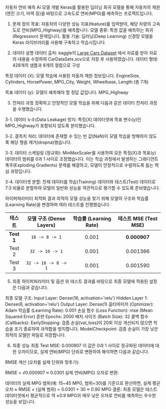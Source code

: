 자동차 연비 예측 AI 모델 개발
Keras를 활용한 딥러닝 회귀 모델을 통해 자동차의 제원(엔진 크기, 마력 등)을 바탕으로 고속도로 연비(MPG)를 예측하는 프로젝트입니다.

1. 문제 정의
목표: 자동차의 다양한 성능 지표(feature)를 입력받아, 해당 차량의 고속도로 연비(MPG_Highway)를 예측합니다.
모델 종류: 특정 값을 예측하는 회귀(Regression) 문제입니다.
활용 기술: 딥러닝(Deep Learning) 신경망 모델을 Keras 라이브러리를 사용해 구축하고 학습시킵니다.

2. 데이터 설명
데이터 출처: 
kaggle의 [Large Cars Dataset](https://www.kaggle.com/datasets/makslypko/large-cars-dataset/data) 에서 자료를 받아 자료의 내용을 수정하여 CarDataSets.scv으로 저장 후 사용하였습니다.
데이터 형태: 428개의 샘플과 8개의 컬럼으로 구성

특징 데이터 (X): 모델 학습에 사용된 자동차 제원 정보입니다.
EngineSize, Cylinders, HorsePower, MPG_City, Weight, Wheelbase, Length (총 7개)

목표 데이터 (y): 모델이 예측해야 할 정답 값입니다.
MPG_Highway

3. 전처리 과정
정확하고 안정적인 모델 학습을 위해 다음과 같은 데이터 전처리 과정을 수행했습니다.

3-1. 데이터 누수(Data Leakage) 방지:
특징(X) 데이터셋에 목표 변수(y)인 MPG_Highway가 포함되지 않도록 분리했습니다.

3-2. 결측치 처리:
데이터에 존재할 수 있는 빈 값(NaN)이 모델 학습을 방해하지 않도록 해당 행을 제거(dropna)했습니다.

3-3. 데이터 스케일링 (정규화):
MinMaxScaler를 사용하여 모든 특징(X)과 목표(y) 데이터의 범위를 0과 1 사이로 조정했습니다.
이는 학습 과정에서 발생하는 그래디언트 폭주(Exploding Gradients) 문제를 해결하고, 모델이 안정적으로 수렴하도록 돕는 핵심 과정입니다.

3-4. 데이터셋 분할:
전체 데이터를 학습(Training) 데이터와 테스트(Test) 데이터로 7:3 비율로 분할하여 모델의 일반화 성능을 객관적으로 평가할 수 있도록 준비했습니다.

하이퍼파라미터 최적화 결과
최적의 모델 성능을 찾기 위해 모델의 구조와 학습률(Learning Rate)을 변경하며 여러 테스트를 진행했습니다.

| 테스트 | 모델 구조 (Dense Layers) | 학습률 (Learning Rate) | 테스트 MSE (Test MSE) |
| :---: | :---: | :---: | :---: |
| **Test 1** | `16 -> 8 -> 1` | 0.001 | **0.000907** |
| Test 2 | `32 -> 16 -> 1` | 0.001 | 0.001366 |
| Test 3 | `32 -> 16 -> 8 -> 1` | 0.001 | 0.001590 |

5. 최종 하이퍼파라미터 및 옵션
위 테스트 결과를 바탕으로 최종 모델에 적용된 설정은 다음과 같습니다.

최종 모델 구조:
Input Layer: Dense(16, activation='relu')
Hidden Layer 1: Dense(8, activation='relu')
Output Layer: Dense(1)
옵티마이저 (Optimizer): Adam
학습률 (Learning Rate): 0.001
손실 함수 (Loss Function): mse (Mean Squared Error)
훈련 Epochs: 2000
배치 사이즈 (Batch Size): 32
콜백 함수 (Callbacks):
EarlyStopping: 검증 손실(val_loss)이 20회 이상 개선되지 않으면 학습을 조기 종료하여 과적합을 방지합니다.
ModelCheckpoint: 검증 손실이 가장 낮은 최적의 모델만 파일로 저장합니다.

6. 최종 성능
최종 Test MSE: 0.000907
이 값은 0과 1 사이로 정규화된 데이터에 대한 오차이므로, 실제 연비(MPG) 단위로 변환하여 해석하면 다음과 같습니다.

RMSE 계산 (오차를 실제 단위와 맞추기):

RMSE = √0.000907 ≈ 0.0301
실제 연비(MPG) 오차로 변환:

데이터의 실제 MPG 범위(예: 15~45 MPG, 범위=30)를 기준으로 환산하면,
실제 평균 오차 ≈ RMSE × (실제 범위) = 0.0301 × 30 ≈ 0.90 MPG
결론: 최종 모델은 테스트 데이터셋에서 평균적으로 약 ±0.9 MPG의 매우 낮은 오차로 연비를 예측하는 우수한 성능을 보입니다.
